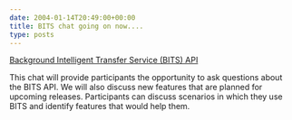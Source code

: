 ```yaml
---
date: 2004-01-14T20:49:00+00:00
title: BITS chat going on now....
type: posts
---
```

[Background Intelligent Transfer Service (BITS) API](https://communities2.microsoft.com/home/chatroom.aspx?siteid=34000014)


This chat will provide participants the opportunity to ask questions about the BITS API. We will also discuss new features that are planned for upcoming releases. Participants can discuss scenarios in which they use BITS and identify features that would help them.
